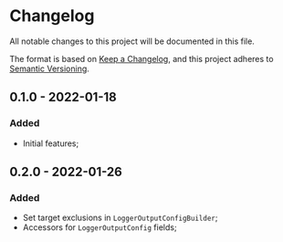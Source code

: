 # Changelog

All notable changes to this project will be documented in this file.

The format is based on [Keep a Changelog](https://keepachangelog.com/en/1.0.0/),
and this project adheres to [Semantic Versioning](https://semver.org/spec/v2.0.0.html).

<!-- ## Unreleased - YYYY-MM-DD

### Added

### Changed

### Deprecated

### Removed

### Fixed

### Security -->

## 0.1.0 - 2022-01-18

### Added

- Initial features;

## 0.2.0 - 2022-01-26

### Added

- Set target exclusions in `LoggerOutputConfigBuilder`;
- Accessors for `LoggerOutputConfig` fields;
